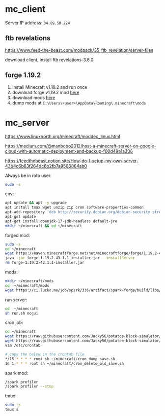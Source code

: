 # mc_client

Server IP address: `34.89.50.224`

## ftb revelations

https://www.feed-the-beast.com/modpack/35_ftb_revelation/server-files

download client, install ftb revelations-3.6.0

## forge 1.19.2

1. install Minecraft v1.19.2 and run once
1. download forge v1.19.2 mod [here](https://files.minecraftforge.net/net/minecraftforge/forge/)
1. download mods [here](https://www.curseforge.com/minecraft/mc-mods)
1. dump mods at `C:\Users\<user>\AppData\Roaming\.minecraft\mods`

# mc_server 

https://www.linuxnorth.org/minecraft/modded_linux.html

https://medium.com/@manbobo2012/host-a-minecraft-server-on-google-cloud-with-automatic-deployment-and-backup-f00d49a1a306

https://feedthebeast.notion.site/How-do-I-setup-my-own-server-43b4c6b83f264dc6b2fb7a9566864ab0


Always be in roto user:
```bash
sudo -s
```

env:
```bash
apt update && apt -y upgrade
apt install tmux wget unzip zip cron software-properties-common
apt-add-repository 'deb http://security.debian.org/debian-security stretch/updates main'
apt-get update
apt-get install openjdk-17-jdk-headless default-jre 
mkdir ~/minecraft && cd ~/minecraft
```

forged mod:
```bash
sudo -s 
cd ~/minecraft
wget https://maven.minecraftforge.net/net/minecraftforge/forge/1.19.2-43.1.1/forge-1.19.2-43.1.1-installer.jar
java -jar forge-1.19.2-43.1.1-installer.jar --installServer
rm forge-1.19.2-43.1.1-installer.jar
```

mods:
```bash
mkdir ~/minecraft/mods
cd  ~/minecraft/mods
wget https://ci.lucko.me/job/spark/336/artifact/spark-forge/build/libs/spark-1.9.36-forge.jar
```

run server:
```bash
cd  ~/minecraft
sh run.sh nogui
```

cron job:
```bash
cd ~/minecraft
wget https://raw.githubusercontent.com/Jacky56/potatoe-block-simulator/main/cron_dump_save.sh
wget https://raw.githubusercontent.com/Jacky56/potatoe-block-simulator/main/cron_delete_old_save.sh
vim /etc/crontab

# copy the below in the crontab file
*/15 * * * * root sh ~/minecraft/cron_dump_save.sh
16 1 * * * root sh ~/minecraft/cron_delete_old_save.sh
```

spark mod:
```bash
/spark profiler
/spark profiler --stop
```

tmux:
```bash
sudo -s
tmux a
```

